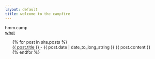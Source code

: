 ```yaml
---
layout: default
title: welcome to the campfire
---
```




<div class="homeheader">
hmm.camp
  <div class="what">
    <a href="what"> what </a>
  </div>
</div>

<ul>
  {% for post in site.posts %}
      <div class="post">
      <div class="post_content">
      <a href="{{ post.url }}">
        {{ post.title }}
      </a>
      - <time datetime="{{ post.date | date: "%Y-%m-%d" }}">{{ post.date | date_to_long_string }}</time>
      {{ post.content }}
      </div>
      </div>
  {% endfor %}
</ul>
